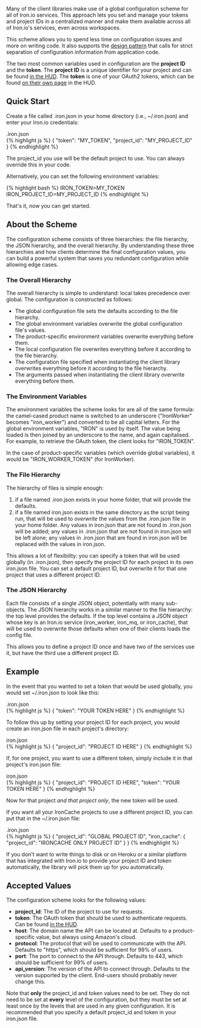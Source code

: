 <p>Many of the client libraries make use of a global configuration scheme for all of Iron.io services. This approach lets you set and manage your tokens and project IDs in a centralized manner and make them available across all of Iron.io's services, even across workspaces.</p>

<p>This scheme allows you to spend less time on configuration issues and more on writing code. It also supports the <a href="http://www.12factor.net/config" title="The Twelve Factor App" target="_blank">design pattern</a> that calls for strict separation of configuration information from application code.</p>

<p>The two most common variables used in configuration are the <strong>project ID</strong> and the <strong>token</strong>. The <strong>project ID</strong> is a unique identifier for your project and can be found <a href="https://hud.iron.io">in the HUD</a>. The <strong>token</strong> is one of your OAuth2 tokens, which can be found <a href="https://hud.iron.io/tokens">on their own page</a> in the HUD.</p>

<h2>Quick Start</h2>

<p>Create a file called <span class="fixed-width">.iron.json</span> in your home directory (i.e., <span class="fixed-width">~/.iron.json</span>) and enter your Iron.io credentials:</p>

<figcaption><span>.iron.json </span></figcaption>
{% highlight js %}
{
    "token": "MY_TOKEN",
    "project_id": "MY_PROJECT_ID"
 }
{% endhighlight %}

<p>The <span class="fixed-width">project_id</span> you use will be the default project to use. You can always override this in your code.</p>

<p>Alternatively, you can set the following environment variables:</p>

{% highlight bash %}
IRON_TOKEN=MY_TOKEN
IRON_PROJECT_ID=MY_PROJECT_ID
{% endhighlight %}

<p>That's it, now you can get started.</p>

<h2>About the Scheme</h2>

<p>The configuration scheme consists of three hierarchies: the file hierarchy, the JSON hierarchy, and the overall hierarchy. By understanding these three hierarchies and how clients determine the final configuration values, you can build a powerful system that saves you redundant configuration while allowing edge cases.</p>

<h3>The Overall Hierarchy</h3>

<p>The overall hierarchy is simple to understand: local takes precedence over global. The configuration is constructed as follows:</p>

<ul>
  <li>The global configuration file sets the defaults according to the file hierarchy.</li>
  <li>The global environment variables overwrite the global configuration file's values.</li>
  <li>The product-specific environment variables overwrite everything before them.</li>
  <li>The local configuration file overwrites everything before it according to the file hierarchy.</li>
  <li>The configuration file specified when instantiating the client library overwrites everything before it according to the file hierarchy.</li>
  <li>The arguments passed when instantiating the client library overwrite everything before them.</li>
</ul>

<h3>The Environment Variables</h3>

<p>The environment variables the scheme looks for are all of the same formula: the camel-cased product name is switched to an underscore ("IronWorker" becomes "iron_worker") and converted to be all capital letters. For the global environment variables, "IRON" is used by itself. The value being loaded is then joined by an underscore to the name, and again capitalised. For example, to retrieve the OAuth token, the client looks for "IRON_TOKEN".</p>

<p>In the case of product-specific variables (which override global variables), it would be "IRON_WORKER_TOKEN" (for IronWorker).</p>

<h3>The File Hierarchy</h3>

<p>The hierarchy of files is simple enough:</p>

<ol>
  <li>if a file named <span class="fixed-width">.iron.json</span> exists in your home folder, that will provide the defaults.</li>
  <li>if a file named <span class="fixed-width">iron.json</span> exists in the same directory as the script being run, that will be used to <em>overwrite</em> the values from the <span class="fixed-width">.iron.json</span> file in your home folder. Any values in <span class="fixed-width">iron.json</span> that are not found in <span class="fixed-width">.iron.json</span> will be added; any values in <span class="fixed-width">.iron.json</span> that are not found in <span class="fixed-width">iron.json</span> will be left alone; any values in <span class="fixed-width">.iron.json</span> that are found in <span class="fixed-width">iron.json</span> will be replaced with the values in <span class="fixed-width">iron.json</span>.</li>
</ol>

<p>This allows a lot of flexibility: you can specify a token that will be used globally (in <span class="fixed-width">.iron.json</span>), then specify the project ID for each project in its own <span class="fixed-width">iron.json</span> file. You can set a default project ID, but overwrite it for that one project that uses a different project ID.</p>

<h3>The JSON Hierarchy</h3>

<p>Each file consists of a single JSON object, potentially with many sub-objects. The JSON hierarchy works in a similar manner to the file hierarchy: the top level provides the defaults. If the top level contains a JSON object whose key is an Iron.io service (<span class="fixed-width">iron_worker</span>, <span class="fixed-width">iron_mq</span>, or <span class="fixed-width">iron_cache</span>), that will be used to overwrite those defaults when one of their clients loads the config file.</p>

<p>This allows you to define a project ID once and have two of the services use it, but have the third use a different project ID.</p>

<h2>Example</h2>

<p>In the event that you wanted to set a token that would be used globally, you would set <span class="fixed-width">~/.iron.json</span> to look like this:</p>

<figcaption><span>.iron.json </span></figcaption>
{% highlight js %}
{
  "token": "YOUR TOKEN HERE"
}
{% endhighlight %}

<p>To follow this up by setting your project ID for each project, you would create an <span class="fixed-width">iron.json</span> file in each project's directory:</p>

<figcaption><span>iron.json </span></figcaption>
{% highlight js %}
{
  "project_id": "PROJECT ID HERE"
}
{% endhighlight %}

<p>If, for one project, you want to use a different token, simply include it in that project's <span class="fixed-width">iron.json</span> file:</p>

<figcaption><span>iron.json </span></figcaption>
{% highlight js %}
{
  "project_id": "PROJECT ID HERE",
  "token": "YOUR TOKEN HERE"
}
{% endhighlight %}

<p>Now for that project <em>and that project only</em>, the new token will be used.</p>

<p>If you want all your IronCache projects to use a different project ID, you can put that in the <span class="fixed-width">~/.iron.json</span> file:</p>

<figcaption><span>.iron.json </span></figcaption>
{% highlight js %}
{
  "project_id": "GLOBAL PROJECT ID",
  "iron_cache": {
    "project_id": "IRONCACHE ONLY PROJECT ID"
  }
}
{% endhighlight %}

<p>If you don't want to write things to disk or on Heroku or a similar platform that has integrated with Iron.io to provide your project ID and token automatically, the library will pick them up for you automatically.</p>

<h2>Accepted Values</h2>

<p>The configuration scheme looks for the following values:</p>

<ul>
  <li><strong>project_id</strong>: The ID of the project to use for requests.</li>
  <li><strong>token</strong>: The OAuth token that should be used to authenticate requests. Can be found <a href="https://hud.iron.io/tokens">in the HUD</a>.</li>
  <li><strong>host</strong>: The domain name the API can be located at. Defaults to a product-specific value, but always using Amazon's cloud.</li>
  <li><strong>protocol</strong>: The protocol that will be used to communicate with the API. Defaults to "https", which should be sufficient for 99% of users.</li>
  <li><strong>port</strong>: The port to connect to the API through. Defaults to 443, which should be sufficient for 99% of users.</li>
  <li><strong>api_version</strong>: The version of the API to connect through. Defaults to the version supported by the client. End-users should probably never change this.</li>
</ul>

<p>Note that <strong>only</strong> the <span class="fixed-width">project_id</span> and <span class="fixed-width">token</span> values need to be set. They do not need to be set at <strong>every</strong> level of the configuration, but they must be set at least once by the levels that are used in any given configuration. It is recommended that you specify a default <span class="fixed-width">project_id</span> and <span class="fixed-width">token</span> in your <span class="fixed-width">iron.json</span> file.